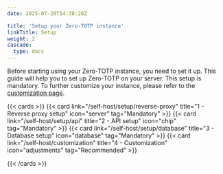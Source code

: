 ```yaml
---
date: 2025-07-20T14:38:28Z

title: 'Setup your Zero-TOTP instance'
linkTitle: Setup
weight: 2
cascade:
  type: docs
---
```


Before starting using your Zero-TOTP instance, you need to set it up. This guide will help you to set up Zero-TOTP on your server. This setup is mandatory. To further customize your instance, please refer to the [customization page](customization.md).


{{< cards >}}
  {{< card link="/self-host/setup/reverse-proxy" title="1 - Reverse proxy setup" icon="server" tag="Mandatory"  >}}
  {{< card link="/self-host/setup/api" title="2 - API setup" icon="chip" tag="Mandatory"  >}}
  {{< card link="/self-host/setup/database" title="3 - Database setup" icon="database" tag="Mandatory"  >}}
  {{< card link="/self-host/customization" title="4 - Customization" icon="adjustments" tag="Recommended"  >}}

{{< /cards >}}
